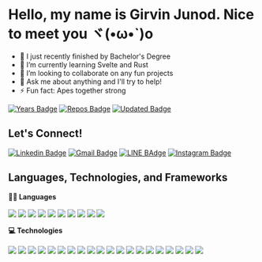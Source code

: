 # Hello, my name is Girvin Junod. Nice to meet you ヾ(•ω•`)o
- 🔭 I just recently finished by Bachelor's Degree
- 🌱 I’m currently learning Svelte and Rust
- 👯 I’m looking to collaborate on any fun projects
- 💬 Ask me about anything and I'll try to help!
- ⚡ Fun fact: Apes together strong

[![Years Badge](https://badges.strrl.dev/years/girvinjunod)](https://badges.strrl.dev)
[![Repos Badge](https://badges.strrl.dev/repos/girvinjunod)](https://badges.strrl.dev)
[![Updated Badge](https://badges.strrl.dev/updated/girvinjunod/girvinjunod)](https://badges.strrl.dev)

## Let's Connect!
[![Linkedin Badge](https://img.shields.io/badge/-girvin--junod-blue?style=flat&logo=Linkedin&logoColor=white&link=https://www.linkedin.com/in/ravielze/)](https://www.linkedin.com/in/girvin-junod)
[![Gmail Badge](https://img.shields.io/badge/-Girvin_Junod-c14438?style=flat&logo=Gmail&logoColor=white&link=mailto:13519002@std.stei.itb.ac.id)](mailto:13519096@std.stei.itb.ac.id)
[![LINE BAdge](https://img.shields.io/badge/-Girvin-brightgreen?style=flat&logo=LINE&logoColor=white&link=https://line.me/ti/p/N06LsDwHg4)](https://line.me/ti/p/~girvin_junod)
[![Instagram Badge](https://img.shields.io/badge/-@girvinjunod__-E4405F?style=flat&logo=instagram&logoColor=white&link=https://instagram.com/vel.ze/)](https://instagram.com/girvinjunod_)

## Languages, Technologies, and Frameworks
<b>👩‍💻 Languages</b>
</br>
</br>
<img src="https://img.shields.io/badge/-python-3776AB?logo=python&logoColor=white&style=for-the-badge">
<img src="https://img.shields.io/badge/-Typescript-3178C6?logo=typescript&logoColor=white&style=for-the-badge">
<img src="https://img.shields.io/badge/-Go-00ADD8?logo=go&logoColor=white&style=for-the-badge">
<img src="https://img.shields.io/badge/-Javascript-F7DF1E?logo=javascript&logoColor=white&style=for-the-badge">
<img src="https://img.shields.io/badge/-php-777BB4?logo=php&logoColor=white&style=for-the-badge">
<img src="https://img.shields.io/badge/-dart-0175C2?logo=dart&logoColor=white&style=for-the-badge">
<img src="https://img.shields.io/badge/-kotlin-7F52FF?logo=kotlin&logoColor=white&style=for-the-badge">
<img src="https://img.shields.io/badge/-java-007396?logo=java&logoColor=white&style=for-the-badge">
<img src="https://img.shields.io/badge/-C-A8B9CC?logo=c&logoColor=white&style=for-the-badge">
<img src="https://img.shields.io/badge/-C++-00599C?logo=c%2b%2b&logoColor=white&style=for-the-badge">

<b>💻 Technologies</b>
</br>
</br>
<img src="https://img.shields.io/badge/-Node.js-339933?logo=nodedotjs&logoColor=white&style=for-the-badge">
<img src="https://img.shields.io/badge/-PostgreSQL-4169E1?logo=postgresql&logoColor=white&style=for-the-badge">
<img src="https://img.shields.io/badge/-MySQL-4479A1?logo=mysql&logoColor=white&style=for-the-badge">
<img src="https://img.shields.io/badge/-Redis-DC382D?logo=redis&logoColor=white&style=for-the-badge">
<img src="https://img.shields.io/badge/-MongoDB-47A248?logo=mongodb&logoColor=white&style=for-the-badge">
<img src="https://img.shields.io/badge/-Docker-2496ED?logo=Docker&logoColor=white&style=for-the-badge">
<img src="https://img.shields.io/badge/-HTML-E34F26?logo=html5&logoColor=white&style=for-the-badge">
<img src="https://img.shields.io/badge/-CSS-1572B6?logo=css3&logoColor=white&style=for-the-badge">
<img src="https://img.shields.io/badge/-React.Js-61DAFB?logo=react&logoColor=white&style=for-the-badge">
<img src="https://img.shields.io/badge/-Next.Js-000000?logo=Next.js&logoColor=white&style=for-the-badge">
<img src="https://img.shields.io/badge/-Vue.js-4FC08D?logo=vuedotjs&logoColor=white&style=for-the-badge">
<img src="https://img.shields.io/badge/-Tailwind%20CSS-06B6D4?logo=tailwindcss&logoColor=white&style=for-the-badge">
<img src="https://img.shields.io/badge/-Bootstrap-7952B3?logo=bootstrap&logoColor=white&style=for-the-badge">
<img src="https://img.shields.io/badge/-Git-F05032?logo=git&logoColor=white&style=for-the-badge">
<img src="https://img.shields.io/badge/-Express.JS-000000?logo=express&logoColor=white&style=for-the-badge">
<img src="https://img.shields.io/badge/-FastAPI-009688?logo=fastapi&logoColor=white&style=for-the-badge">
<img src="https://img.shields.io/badge/-Flask-000000?logo=flask&logoColor=white&style=for-the-badge">
<img src="https://img.shields.io/badge/-Qt-41CD52?logo=Qt&logoColor=white&style=for-the-badge">
<img src="https://img.shields.io/badge/-Vercel-000000?logo=Vercel&logoColor=white&style=for-the-badge">
<img src="https://img.shields.io/badge/-Google%20Cloud%20Platform-4285F4?logo=Google%20Cloud&logoColor=white&style=for-the-badge">


<!--
<details>
  <summary>⚡ Github Stats</summary>

  [![Top Langs](https://github-readme-stats.vercel.app/api/top-langs/?username=girvinjunod&layout=compact)](https://github.com/anuraghazra/github-readme-stats)
  [![Anurag's GitHub stats](https://github-readme-stats.vercel.app/api?username=girvinjunod&count_private=true&show_icons=true)](https://github.com/anuraghazra/github-readme-stats)

</details>
->
